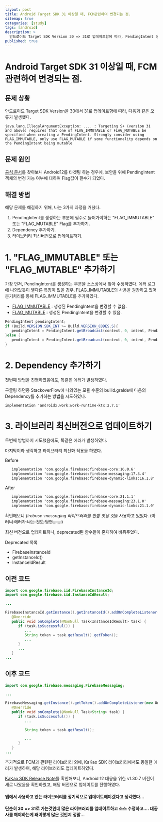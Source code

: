 ```yaml
---
layout: post
title: Android Target SDK 31 이상일 때, FCM관련하여 변경되는 점. 
sitemap: true
categories: [study]
tags: [android]
description: >
  안드로이드 Target SDK Version 30 => 31로 업데이트함에 따라, PendingIntent 생성시 "FLAG_IMMUTABLE" 또는 "FLAG_MUTABLE" Flag 추가 
published: true
---
```


# Android Target SDK 31 이상일 때, FCM관련하여 변경되는 점. 


## 문제 상황
안드로이드 Target SDK Version을 30에서 31로 업데이트함에 따라, 다음과 같은 오류가 발생했다. 
~~~error
java.lang.IllegalArgumentException: .... : Targeting S+ (version 31 and above) requires that one of FLAG_IMMUTABLE or FLAG_MUTABLE be specified when creating a PendingIntent. Strongly consider using FLAG_IMMUTABLE, only use FLAG_MUTABLE if some functionality depends on the PendingIntent being mutable
~~~

## 문제 원인
[공식 문서](https://developer.android.com/about/versions/12/behavior-changes-12#pending-intent-mutability)를 찾아보니 Android12를 타겟팅 하는 경우에, 보안을 위해 PendingIntent 객체의 변경 가능 여부에 대하여 Flag값이 필수가 되었다. 

## 해결 방법
해당 문제를 해결하기 위해, 나는 3가지 과정을 거쳤다. 

1. PendingIntent를 생성하는 부분에 필수로 들어가야하는 "FLAG_IMMUTABLE" 또는 "FLAG_MUTABLE" Flag를 추가하기. 
2. Dependency 추가하기. 
3. 라이브러리 최신버전으로 업데이트하기. 


# 1. "FLAG_IMMUTABLE" 또는 "FLAG_MUTABLE" 추가하기
가장 먼저, PendingIntent를 생성하는 부분을 소스상에서 찾아 수정하였다.
에러 로그에 나와있듯이 별다른 특징이 없을 경우, FLAG_IMMUTABLE의 사용을 권장하고 있어 분기처리를 통해 FLAG_IMMUTABLE를 추가하였다. 

- [FLAG_IMMUTABLE](https://developer.android.com/reference/android/app/PendingIntent?hl=ko#FLAG_IMMUTABLE) : 생성된 PendingIntent을 변경할 수 없음. 
- [FLAG_MUTABLE](https://developer.android.com/reference/android/app/PendingIntent?hl=ko#FLAG_MUTABLE) : 생성된 PendingIntent을 변경할 수 있음.
  
~~~java
PendingIntent pendingIntent;
if (Build.VERSION.SDK_INT >= Build.VERSION_CODES.S){
   pendingIntent = PendingIntent.getBroadcast(context, 0, intent, PendingIntent.FLAG_IMMUTABLE);
}else {
   pendingIntent = PendingIntent.getBroadcast(context, 0, intent, PendingIntent.FLAG_ONE_SHOT);
}
~~~


# 2. Dependency 추가하기
첫번째 방법을 진행하였음에도, 똑같은 에러가 발생하였다. 

구글링 하던중 StackoverFlow에 나와있는 모듈 수준의 buiild.gralde에 다음의 Dependency를 추가하는 방법을 시도하였다.

~~~
implementation 'androidx.work:work-runtime-ktx:2.7.1'
~~~


# 3. 라이브러리 최신버전으로 업데이트하기
두번째 방법까지 시도했음에도, 똑같은 에러가 발생하였다. 

마지막이라 생각하고 라이브러리 최신화 적용을 하였다. 

Before
~~~xml
   implementation 'com.google.firebase:firebase-core:16.0.6'
   implementation 'com.google.firebase:firebase-messaging:17.3.4'
   implementation 'com.google.firebase:firebase-dynamic-links:16.1.8'
~~~

After
~~~xml
   implementation 'com.google.firebase:firebase-core:21.1.1'
   implementation 'com.google.firebase:firebase-messaging:23.1.0'
   implementation 'com.google.firebase:firebase-dynamic-links:21.1.0'
~~~

확인해보니 *firebase-messaging 라이브러리를 한참 옛날 것*을 사용하고 있었다. ~~(이러니 에러가 나는 것도 당연.......)~~

최신 버전으로 업데이트하니, deprecated된 함수들이 존재하여 바꿔주었다. 

Deprecated 목록
- FirebaseInstanceId
- getInstanceId()
- InstanceIdResult

## 이전 코드
~~~java
import com.google.firebase.iid.FirebaseInstanceId;
import com.google.firebase.iid.InstanceIdResult;

...

FirebaseInstanceId.getInstance().getInstanceId().addOnCompleteListener(new OnCompleteListener<InstanceIdResult>() {
   @Override
   public void onComplete(@NonNull Task<InstanceIdResult> task) {
      if (task.isSuccessful()) {
         ...
         String token = task.getResult().getToken();
         ...
      }
      ...
   }
...
~~~

## 이후 코드 
~~~java
import com.google.firebase.messaging.FirebaseMessaging;

...

FirebaseMessaging.getInstance().getToken().addOnCompleteListener(new OnCompleteListener<String>() {
   @Override
   public void onComplete(@NonNull Task<String> task) {
      if (task.isSuccessful()) {
         ...

         String token = task.getResult();

         ...
      }
   }
...
~~~

추가적으로 FCM과 관련된 라이브러리 외에, KaKao SDK 라이브러리에서도 동일한 에러가 발생하여, 해당 라이브러리도 업데이트하였다.

[KaKao SDK Release Note](https://developers.kakao.com/docs/latest/ko/sdk-download/android-v1)를 확인해보니, Android 12 대응을 위한 v1.30.7 버전이 새로 나왔음을 확인하였고, 해당 버전으로 업데이트를 진행하였다. 




#### 앱에서 사용하고 있는 라이브러리를 정기적으로 업데이트해야겠다고 생각했다... 
#### 단순히 30 => 31로 가는것인데 많은 라이브러리를 업데이트하고 소스 수정하고.... 대공사를 해야하는게 왜이렇게 많은 것인지 정말...







